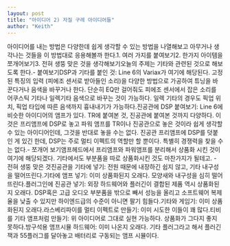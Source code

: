 ```yaml
---
layout: post
title: "아이디어 2) 자질 구레 아이디어들"
author: "Keith"
---
```


아이디어를 내는 방법은 다양한데 쉽게 생각할 수 있는 방법을 나열해보고 아무거나 생각나는 것들을 이 방법대로 응용해볼까 한다.1. 여러 가지를 붙여보기2. 한가지 아이템을 쪼개어보기3. 전혀 생뚱 맞은 것을 생각해보기오늘의 주제는 기타와 관련된 것으로 해보도록 한다.- 붙여보기DSP과 기타를 붙인 것: Line 6의 Variax가 여기에 해당된다. 고정된 특징의 입력 (피에조 센서로 받아들인 소리)을 다양한 방법으로 가공하여 튜닝을 바꾼다거나 음색을 바꾸거나 한다. 단순히 EQ만 걸어줘도 피에조 센서에서 잡은 소리를 어쿠스틱 기타나 일렉기타 음색으로 바꾸는 것이 가능하다. 일렉 기타의 경우도 픽업 위치, 픽업 타입에 따른 음색까지 흉내내기가 가능하다.진공관에 DSP 붙여보기: Line 6에 비슷한 아이디어의 앰프가 있다. TR에 붙여본 것, 진공관에 붙여본 것까지 다양하다. 이것은 프리앰프에 DSP로 놓고 파워 앰프를 TR이나 진공관으로 놓은 것이라 쉽게 생각할 수 있는 아이디어인데, 그것을 반대로 놓을 수는 없다. 진공관 프리앰프에 DSP를 덧붙인 게 있긴 한데, DSP는 주로 멀티 이펙트의 역할만 할 뿐이다. 특별히 경쟁력을 찾을 수는 없다.- 쪼개어 보기앰프헤드에서 프리앰프와 파워앰프를 분리해서 상품화 시킨 것이 여기에 해당되겠다. 기타에서도 부분품을 따로 상품화시킨 것도 마찬가지가 될테고. - 전혀 생뚱 맞은 것진공관을 기타에 넣기: 전원 때문에 내장하긴 쉽지 않고, 기타 내구성을 떨어뜨린다.기타에 앰프 넣기: 이미 상품화된지 오래다. 모양새와 내구성을 심히 떨어뜨린다.플러그인에 진공관 넣기: 외장 하드웨어와 플러긴이 결합된 제품 역시 상품화된지 오래다. DSP혹은 고급 오디오 부분품을 밖으로 빼서 성능을 올리고 소프트웨어 복제율을 낮출 수 있지만 하이엔드급의 수준이 아니면 팔기 힘들다.기타와 게임기: 이미 상품화된지 오래다.라스베리파이를 멀티 이펙트로 만들기: 이미 시도한 이들이 꽤 많다.티비를 기타 앰프처럼 만들기: 위 아이디어로 그대로 실현 가능하다. 상품화가 그다지 좋지 못하다.방구석용 앰프시뮬 하드웨어: 이미 나온지 오래다. 기타 플러그라고 해서 플러긴 잭과 55플러그를 달아놓고 배터리로 구동되는 앰프 시뮬이다. 

